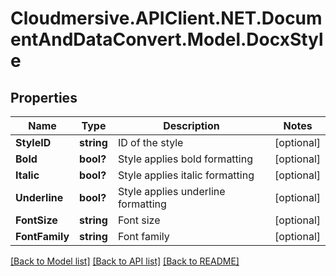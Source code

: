 # Cloudmersive.APIClient.NET.DocumentAndDataConvert.Model.DocxStyle
## Properties

Name | Type | Description | Notes
------------ | ------------- | ------------- | -------------
**StyleID** | **string** | ID of the style | [optional] 
**Bold** | **bool?** | Style applies bold formatting | [optional] 
**Italic** | **bool?** | Style applies italic formatting | [optional] 
**Underline** | **bool?** | Style applies underline formatting | [optional] 
**FontSize** | **string** | Font size | [optional] 
**FontFamily** | **string** | Font family | [optional] 

[[Back to Model list]](../README.md#documentation-for-models) [[Back to API list]](../README.md#documentation-for-api-endpoints) [[Back to README]](../README.md)


